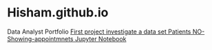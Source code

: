# Hisham.github.io
Data Analyst Portfolio
[First project investigate a data set Patients NO-Showing-appointmnets Jupyter Notebook](http://localhost:8888/notebooks/Investigate_a_Dataset.ipynb)



